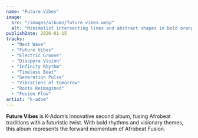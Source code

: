 ```yaml
---
name: "Future Vibes"
image:
  src: "/images/albums/future_vibes.webp"
  alt: "Minimalist intersecting lines and abstract shapes in bold orange, blue, and white, with a stylized 'K' logo featuring Afro-futuristic elements."
publishDate: 2026-01-15
tracks:
  - "Next Wave"
  - "Future Vibes"
  - "Electric Groove"
  - "Diaspora Vision"
  - "Infinity Rhythm"
  - "Timeless Beat"
  - "Generation Pulse"
  - "Vibrations of Tomorrow"
  - "Roots Reimagined"
  - "Fusion Flow"
artist: "k-adom"
---
```


**Future Vibes** is K-Adom’s innovative second album, fusing Afrobeat traditions with a futuristic twist. With bold rhythms and visionary themes, this album represents the forward momentum of Afrobeat Fusion.
